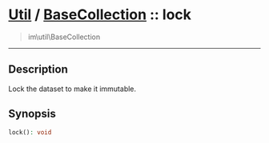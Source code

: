 # [Util](Util.md) / [BaseCollection](Util-BaseCollection.md) :: lock
 > im\util\BaseCollection
____

## Description
Lock the dataset to make it immutable.

## Synopsis
```php
lock(): void
```
